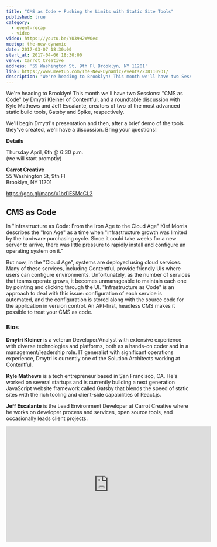 ```yaml
---
title: "CMS as Code + Pushing the Limits with Static Site Tools"
published: true
category:
  - event-recap
  - video
video: https://youtu.be/YU39H2WWOec
meetup: the-new-dynamic
date: 2017-03-07 18:30:00
start_at: 2017-04-06 18:30:00
venue: Carrot Creative
address: '55 Washington St, 9th Fl Brooklyn, NY 11201'
link: https://www.meetup.com/The-New-Dynamic/events/238110931/
description: "We're heading to Brooklyn! This month we'll have two Sessions: CMS as Code by Dmytri Kleiner of Contentful, and a roundtable discussion with Kyle Mathews and Jeff Escalante, creators of two of the most advanced static build tools, Gatsby and Spike, respectively."
---
```

We're heading to Brooklyn! This month we'll have two Sessions: "CMS as Code" by Dmytri Kleiner of Contentful, and a roundtable discussion with Kyle Mathews and Jeff Escalante, creators of two of the most advanced static build tools, Gatsby and Spike, respectively.

We'll begin Dmytri's presentation and then, after a brief demo of the tools they've created, we'll have a discussion. Bring your questions!


**Details**

Thursday April, 6th @ 6:30 p.m.   
(we will start promptly)


**Carrot Creative**  
55 Washington St, 9th Fl  
Brooklyn, NY 11201   

<https://goo.gl/maps/u1bd1ESMcCL2>



## CMS as Code

In "Infrastructure as Code: From the Iron Age to the Cloud Age" Kief Morris describes the "Iron Age" as a time when "infrastructure growth was limited by the hardware purchasing cycle. Since it could take weeks for a new server to arrive, there was little pressure to rapidly install and configure an operating system on it."


But now, in the "Cloud Age", systems are deployed using cloud services. Many of these services, including Contentful, provide friendly UIs where users can configure environments. Unfortunately, as the number of services that teams operate grows, it becomes unmanageable to maintain each one by pointing and clicking through the UI. "Infrastructure as Code" is an approach to deal with this issue: configuration of each service is automated, and the configuration is stored along with the source code for the application in version control. An API-first, headless CMS makes it possible to treat your CMS as code.



### Bios

**Dmytri Kleiner** is a veteran Developer/Analyst with extensive experience with diverse technologies and platforms, both as a hands-on coder and in a management/leadership role. IT generalist with significant operations experience, Dmytri is currently one of the Solution Architects working at Contentful.

**Kyle Mathews** is a tech entrepreneur based in San Francisco, CA. He's worked on several startups and is currently building a next generation JavaScript website framework called Gatsby that blends the speed of static sites with the rich tooling and client-side capabilities of React.js.

**Jeff Escalante** is the Lead Environment Developer at Carrot Creative where he works on developer process and services, open source tools, and occasionally leads client projects.


<div class="embed-container">
<iframe width="560" height="315" src="https://www.youtube.com/embed/YU39H2WWOec" frameborder="0" allowfullscreen></iframe>
</div>
